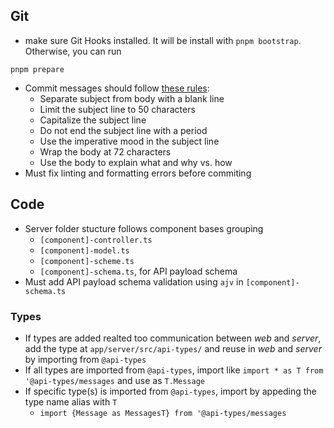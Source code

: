 ## Git

- make sure Git Hooks installed. It will be install with `pnpm bootstrap`. Otherwise, you can run

```console
pnpm prepare
```

- Commit messages should follow [these rules](https://cbea.ms/git-commit):
  - Separate subject from body with a blank line
  - Limit the subject line to 50 characters
  - Capitalize the subject line
  - Do not end the subject line with a period
  - Use the imperative mood in the subject line
  - Wrap the body at 72 characters
  - Use the body to explain what and why vs. how
- Must fix linting and formatting errors before commiting

## Code

- Server folder stucture follows component bases grouping
  - `[component]-controller.ts`
  - `[component]-model.ts`
  - `[component]-scheme.ts`
  - `[component]-schema.ts`, for API payload schema
- Must add API payload schema validation using `ajv` in `[component]-schema.ts`

### Types

- If types are added realted too communication between _web_ and _server_, add the type at `app/server/src/api-types/` and reuse in _web_ and _server_ by importing from `@api-types`
- If all types are imported from `@api-types`, import like `import * as T from '@api-types/messages` and use as `T.Message`
- If specific type(s) is imported from `@api-types`, import by appeding the type name alias with `T`
  - `import {Message as MessagesT} from '@api-types/messages`
